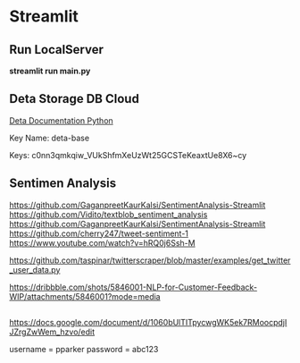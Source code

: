 # Streamlit
## Run LocalServer
**streamlit run main.py** <br>

## Deta Storage DB Cloud
[Deta Documentation Python](https://docs.deta.sh/docs/base/py_tutorial/)

Key Name:
deta-base

Keys:
c0nn3qmkqiw_VUkShfmXeUzWt25GCSTeKeaxtUe8X6~cy

## Sentimen Analysis
https://github.com/GaganpreetKaurKalsi/SentimentAnalysis-Streamlit
https://github.com/Vidito/textblob_sentiment_analysis
https://github.com/GaganpreetKaurKalsi/SentimentAnalysis-Streamlit
https://github.com/cherry247/tweet-sentiment-1
https://www.youtube.com/watch?v=hRQ0j6Ssh-M

https://github.com/taspinar/twitterscraper/blob/master/examples/get_twitter_user_data.py

https://dribbble.com/shots/5846001-NLP-for-Customer-Feedback-WIP/attachments/5846001?mode=media

## 
https://docs.google.com/document/d/1060bUlTITpycwgWK5ek7RMoocpdjIJZrgZwWem_hzvo/edit

username = pparker
password = abc123